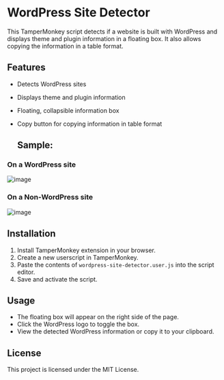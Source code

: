 # WordPress Site Detector

This TamperMonkey script detects if a website is built with WordPress and displays theme and plugin information in a floating box. It also allows copying the information in a table format.

## Features
- Detects WordPress sites
- Displays theme and plugin information
- Floating, collapsible information box
- Copy button for copying information in table format

  ## Sample:
### On a WordPress site
  ![image](https://github.com/user-attachments/assets/3e485661-723e-4ba2-996c-bab6db60bf9d)

### On a Non-WordPress site
  ![image](https://github.com/user-attachments/assets/fdf4456e-13e0-40d0-86a2-59dd784a0d46)


  


## Installation
1. Install TamperMonkey extension in your browser.
2. Create a new userscript in TamperMonkey.
3. Paste the contents of `wordpress-site-detector.user.js` into the script editor.
4. Save and activate the script.

## Usage
- The floating box will appear on the right side of the page.
- Click the WordPress logo to toggle the box.
- View the detected WordPress information or copy it to your clipboard.

## License
This project is licensed under the MIT License.
